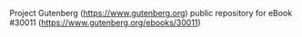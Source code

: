 Project Gutenberg (https://www.gutenberg.org) public repository for eBook #30011 (https://www.gutenberg.org/ebooks/30011)
